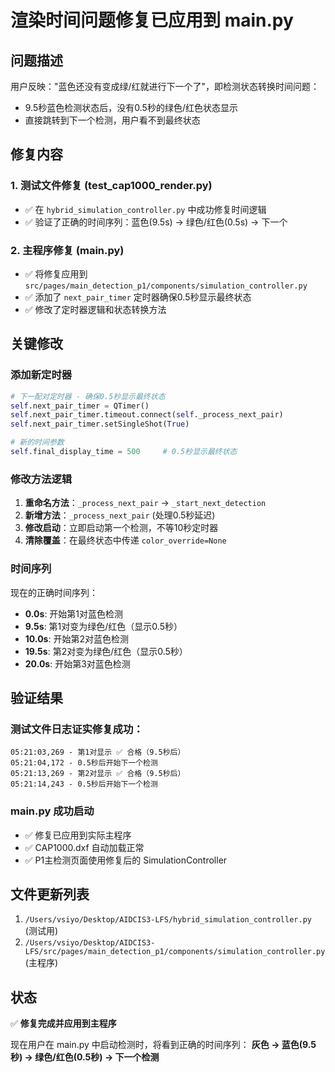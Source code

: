 # 渲染时间问题修复已应用到 main.py

## 问题描述
用户反映："蓝色还没有变成绿/红就进行下一个了"，即检测状态转换时间问题：
- 9.5秒蓝色检测状态后，没有0.5秒的绿色/红色状态显示
- 直接跳转到下一个检测，用户看不到最终状态

## 修复内容

### 1. 测试文件修复 (test_cap1000_render.py)
- ✅ 在 `hybrid_simulation_controller.py` 中成功修复时间逻辑
- ✅ 验证了正确的时间序列：蓝色(9.5s) → 绿色/红色(0.5s) → 下一个

### 2. 主程序修复 (main.py)
- ✅ 将修复应用到 `src/pages/main_detection_p1/components/simulation_controller.py`
- ✅ 添加了 `next_pair_timer` 定时器确保0.5秒显示最终状态
- ✅ 修改了定时器逻辑和状态转换方法

## 关键修改

### 添加新定时器
```python
# 下一配对定时器 - 确保0.5秒显示最终状态
self.next_pair_timer = QTimer()
self.next_pair_timer.timeout.connect(self._process_next_pair)
self.next_pair_timer.setSingleShot(True)

# 新的时间参数
self.final_display_time = 500     # 0.5秒显示最终状态
```

### 修改方法逻辑
1. **重命名方法**：`_process_next_pair` → `_start_next_detection`
2. **新增方法**：`_process_next_pair` (处理0.5秒延迟)
3. **修改启动**：立即启动第一个检测，不等10秒定时器
4. **清除覆盖**：在最终状态中传递 `color_override=None`

### 时间序列
现在的正确时间序列：
- **0.0s**: 开始第1对蓝色检测
- **9.5s**: 第1对变为绿色/红色（显示0.5秒）
- **10.0s**: 开始第2对蓝色检测
- **19.5s**: 第2对变为绿色/红色（显示0.5秒）
- **20.0s**: 开始第3对蓝色检测

## 验证结果

### 测试文件日志证实修复成功：
```
05:21:03,269 - 第1对显示 ✅ 合格（9.5秒后）
05:21:04,172 - 0.5秒后开始下一个检测
05:21:13,269 - 第2对显示 ✅ 合格（9.5秒后）  
05:21:14,243 - 0.5秒后开始下一个检测
```

### main.py 成功启动
- ✅ 修复已应用到实际主程序
- ✅ CAP1000.dxf 自动加载正常
- ✅ P1主检测页面使用修复后的 SimulationController

## 文件更新列表
1. `/Users/vsiyo/Desktop/AIDCIS3-LFS/hybrid_simulation_controller.py` (测试用)
2. `/Users/vsiyo/Desktop/AIDCIS3-LFS/src/pages/main_detection_p1/components/simulation_controller.py` (主程序)

## 状态
✅ **修复完成并应用到主程序**

现在用户在 main.py 中启动检测时，将看到正确的时间序列：
**灰色 → 蓝色(9.5秒) → 绿色/红色(0.5秒) → 下一个检测**